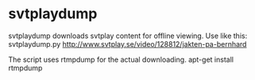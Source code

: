 svtplaydump
===========

svtplaydump downloads svtplay content for offline viewing.
Use like this:
svtplaydump.py http://www.svtplay.se/video/128812/jakten-pa-bernhard

The script uses rtmpdump for the actual downloading. 
apt-get install rtmpdump
